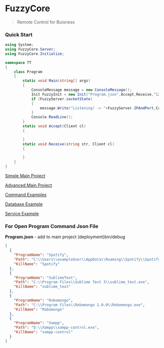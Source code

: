 # FuzzyCore
>Remote Control for Buisness

### Quick Start
```c#
using System;
using FuzzyCore.Server;
using FuzzyCore.Initialize;

namespace TT
{
    class Program
    {
        static void Main(string[] args)
        {
            ConsoleMessage message = new ConsoleMessage();
            Init FuzzyInit = new Init("Program.json",Accept,Receive,"127.0.0.1","111");
            if (FuzzyServer.socketState)
            {
                message.Write("Listening! -> "+FuzzyServer.IPAndPort,ConsoleMessage.MessageType.BACKPROCESS);
            }
            Console.ReadLine();
        }
        static void Accept(Client cl)
        {

        }
        static void Receive(string str, Client cl)
        {

        }
    }
}
```

[Simple Main Project](https://github.com/muhammedikinci/FuzzyCore/wiki/Main-Project-Simple)

[Advanced Main Project](https://github.com/muhammedikinci/FuzzyCore/wiki/Main-Project-Advanced)

[Command Examples](https://github.com/muhammedikinci/FuzzyCore/wiki/Command-Examples)

[Database Example](https://github.com/muhammedikinci/FuzzyCore/wiki/Database-Example)

[Service Example](https://github.com/muhammedikinci/FuzzyCore/wiki/Service-Examples)


<h3>For Open Program Command Json File</h3>

<b>Program.json</b> <span> - add to main project (deployment)bin/debug</span>
```json
﻿[
  {
    "ProgramName": "Spotify",
    "Path": "C:\\Users\\exampleUser\\AppData\\Roaming\\Spotify\\Spotify.exe",
    "KillName": "Spotify"
  },
  {
    "ProgramName": "SublimeText",
    "Path": "C:\\Program Files\\Sublime Text 3\\sublime_text.exe",
    "KillName": "sublime_text"
  },
  {
    "ProgramName": "Robomongo",
    "Path": "C:\\Program Files\\Robomongo 1.0.0\\Robomongo.exe",
    "KillName": "Robomongo"
  },
  {
    "ProgramName": "Xampp",
    "Path": "D:\\Xampp\\xampp-control.exe",
    "KillName": "xampp-control"
  }
]
```
